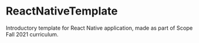# ReactNativeTemplate
Introductory template for React Native application, made as part of Scope Fall 2021 curriculum.
